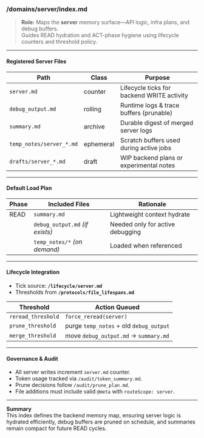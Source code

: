 <!-- @meta {
  "fileType": "index",
  "subtype": "domainIndex",
  "purpose": "Manifest for the server domain. Lists backend memory files and defines load / hygiene behaviour.",
  "editPolicy": "appendOrReplace",
  "routeScope": "server"
} -->

### /domains/server/index.md

> **Role:** Maps the **server** memory surface—API logic, infra plans, and debug buffers.  
> Guides READ hydration and ACT-phase hygiene using lifecycle counters and threshold policy.

---

#### Registered Server Files

| Path                          | Class      | Purpose                                          |
|-------------------------------|----------- |--------------------------------------------------|
| `server.md`                   | counter    | Lifecycle ticks for backend WRITE activity       |
| `debug_output.md`             | rolling    | Runtime logs & trace buffers (prunable)          |
| `summary.md`                  | archive    | Durable digest of merged server logs             |
| `temp_notes/server_*.md`      | ephemeral  | Scratch buffers used during active jobs          |
| `drafts/server_*.md`          | draft      | WIP backend plans or experimental notes          |

---

#### Default Load Plan

| Phase | Included Files                      | Rationale                        |
|-------|-------------------------------------|----------------------------------|
| READ  | `summary.md`                        | Lightweight context hydrate      |
|       | `debug_output.md` *(if exists)*     | Needed only for active debugging |
|       | `temp_notes/*` *(on demand)*        | Loaded when referenced           |

---

#### Lifecycle Integration

* Tick source: **`/lifecycle/server.md`**  
* Thresholds from **`/protocols/file_lifespans.md`**

| Threshold        | Action Queued                          |
|------------------|----------------------------------------|
| `reread_threshold` | `force_reread(server)`                |
| `prune_threshold`  | purge `temp_notes` + old `debug_output` |
| `merge_threshold`  | move `debug_output.md` → `summary.md` |

---

#### Governance & Audit

* All server writes increment `server.md` counter.  
* Token usage tracked via `/audit/token_summary.md`.  
* Prune decisions follow `/audit/prune_plan.md`.  
* File additions must include valid `@meta` with `routeScope: server`.

---

**Summary**  
This index defines the backend memory map, ensuring server logic is hydrated efficiently, debug buffers are pruned on schedule, and summaries remain compact for future READ cycles.
